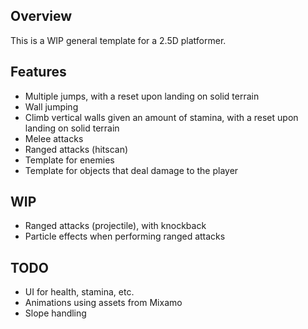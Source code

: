 ## Overview

This is a WIP general template for a 2.5D platformer.

## Features

- Multiple jumps, with a reset upon landing on solid terrain
- Wall jumping
- Climb vertical walls given an amount of stamina, with a reset upon landing on solid terrain
- Melee attacks
- Ranged attacks (hitscan)
- Template for enemies
- Template for objects that deal damage to the player

## WIP

- Ranged attacks (projectile), with knockback
- Particle effects when performing ranged attacks

## TODO

- UI for health, stamina, etc.
- Animations using assets from Mixamo
- Slope handling
